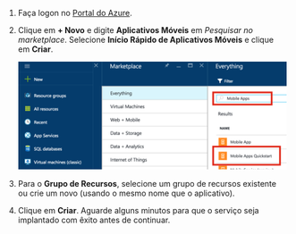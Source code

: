 1. Faça logon no [Portal do Azure].

2. Clique em **+ Novo** e digite **Aplicativos Móveis** em _Pesquisar no marketplace_. Selecione **Início Rápido de Aplicativos Móveis** e clique em **Criar**.

	![Portal do Azure com Início Rápido de Aplicativos Móveis realçado](./media/app-service-mobile-dotnet-backend-create-new-service/search-mobile-apps-quickstart.png)


3. Para o **Grupo de Recursos**, selecione um grupo de recursos existente ou crie um novo (usando o mesmo nome que o aplicativo).
 
4. Clique em **Criar**. Aguarde alguns minutos para que o serviço seja implantado com êxito antes de continuar.

<!-- URLs. -->
[Portal do Azure]: https://portal.azure.com/

<!---HONumber=AcomDC_0803_2016-->